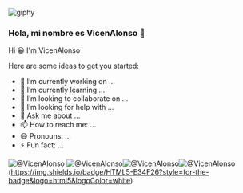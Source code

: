 ![giphy](https://github.com/VicenAlonso/VicenAlonso/assets/163451483/25465251-16b6-4bcc-9b78-ce57ffb1355f) 
### Hola, mi nombre es VicenAlonso 👋
Hi 😀 I'm VicenAlonso



Here are some ideas to get you started:

- 🔭 I’m currently working on ...
- 🌱 I’m currently learning ...
- 👯 I’m looking to collaborate on ...
- 🤔 I’m looking for help with ...
- 💬 Ask me about ...
- 📫 How to reach me: ...
- 😄 Pronouns: ...
- ⚡ Fun fact: ...

![@VicenAlonso](https://img.shields.io/badge/Crunchyroll-F47521?style=for-the-badge&logo=crunchyroll&logoColor=white) ![@VicenAlonso](https://img.shields.io/badge/Netflix-E50914?style=for-the-badge&logo=netflix&logoColor=white)![@VicenAlonso](https://img.shields.io/badge/HTML-239120?style=for-the-badge&logo=html5&logoColor=white)![@VicenAlonso](https://img.shields.io/badge/CSS-239120?&style=for-the-badge&logo=css3&logoColor=white)(https://img.shields.io/badge/HTML5-E34F26?style=for-the-badge&logo=html5&logoColor=white)

